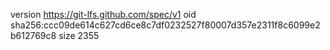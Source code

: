 version https://git-lfs.github.com/spec/v1
oid sha256:ccc09de614c627cd6ce8c7df0232527f80007d357e2311f8c6099e2b612769c8
size 2355
